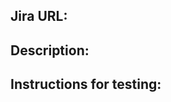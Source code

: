 <!--- Provide the Jira ticket # and a general summary of your changes in the Title above
e.g. BAT-100 Added toggle to enable subscribing to all notifications -->

## Jira URL:
<!--- Provide the link to the related ticket in Jira -->

## Description:
<!--- Description of what has been changed in the code and screenshots if applicable -->

## Instructions for testing:
<!--- Instructions for testing -->
